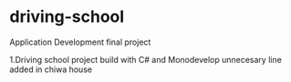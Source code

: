 # driving-school
Application Development final project

1.Driving school project build with C# and Monodevelop
unnecesary line added in chiwa house
